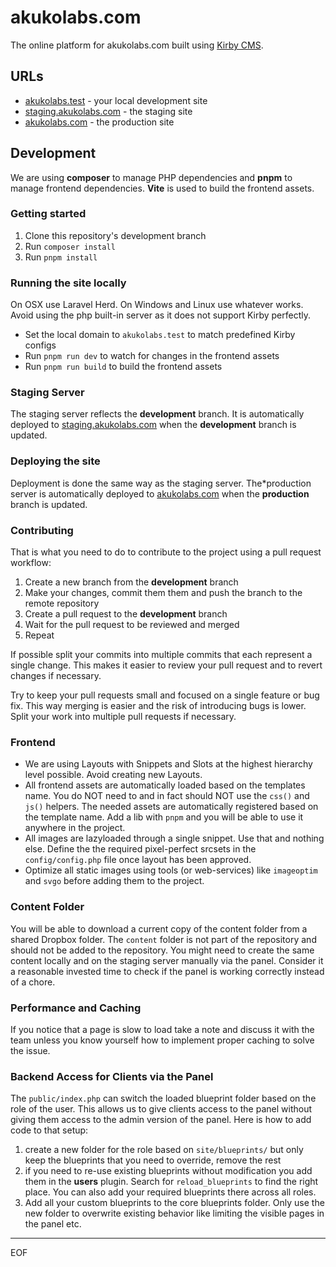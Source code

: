 # akukolabs.com

The online platform for akukolabs.com built using [Kirby CMS](https://getkirby.com/).

## URLs

- [akukolabs.test](http://akukolabs.test) - your local development site
- [staging.akukolabs.com](https://staging.akukolabs.com) - the staging site
- [akukolabs.com](https://akukolabs.com) - the production site

## Development

We are using **composer** to manage PHP dependencies and **pnpm** to manage frontend dependencies. **Vite** is used to build the frontend assets.

### Getting started

1. Clone this repository's development branch
2. Run `composer install`
3. Run `pnpm install`

### Running the site locally

On OSX use Laravel Herd. On Windows and Linux use whatever works. Avoid using the php built-in server as it does not support Kirby perfectly.

- Set the local domain to `akukolabs.test` to match predefined Kirby configs
- Run `pnpm run dev` to watch for changes in the frontend assets
- Run `pnpm run build` to build the frontend assets

### Staging Server

The staging server reflects the **development** branch. It is automatically deployed to [staging.akukolabs.com](https://staging.akukolabs.com) when the **development** branch is updated.

### Deploying the site

Deployment is done the same way as the staging server. The*production server is automatically deployed to [akukolabs.com](https://akukolabs.com) when the **production** branch is updated.

### Contributing

That is what you need to do to contribute to the project using a pull request workflow:

1. Create a new branch from the **development** branch
2. Make your changes, commit them them and push the branch to the remote repository
3. Create a pull request to the **development** branch
4. Wait for the pull request to be reviewed and merged
5. Repeat

If possible split your commits into multiple commits that each represent a single change. This makes it easier to review your pull request and to revert changes if necessary.

Try to keep your pull requests small and focused on a single feature or bug fix. This way merging is easier and the risk of introducing bugs is lower. Split your work into multiple pull requests if necessary.

### Frontend

- We are using Layouts with Snippets and Slots at the highest hierarchy level possible. Avoid creating new Layouts.
- All frontend assets are automatically loaded based on the templates name. You do NOT need to and in fact should NOT use the `css()` and `js()` helpers. The needed assets are automatically registered based on the template name. Add a lib with `pnpm` and you will be able to use it anywhere in the project.
- All images are lazyloaded through a single snippet. Use that and nothing else. Define the the required pixel-perfect srcsets in the `config/config.php` file once layout has been approved.
- Optimize all static images using tools (or web-services) like `imageoptim` and `svgo` before adding them to the project.

### Content Folder

You will be able to download a current copy of the content folder from a shared Dropbox folder. The `content` folder is not part of the repository and should not be added to the repository. You might need to create the same content locally and on the staging server manually via the panel. Consider it a reasonable invested time to check if the panel is working correctly instead of a chore.

### Performance and Caching

If you notice that a page is slow to load take a note and discuss it with the team unless you know yourself how to implement proper caching to solve the issue.

### Backend Access for Clients via the Panel

The `public/index.php` can switch the loaded blueprint folder based on the role of the user. This allows us to give clients access to the panel without giving them access to the admin version of the panel. Here is how to add code to that setup:

1. create a new folder for the role based on `site/blueprints/` but only keep the blueprints that you need to override, remove the rest
2. if you need to re-use existing blueprints without modification you add them in the **users** plugin. Search for `reload_blueprints` to find the right place. You can also add your required blueprints there across all roles.
3. Add all your custom blueprints to the core blueprints folder. Only use the new folder to overwrite existing behavior like limiting the visible pages in the panel etc.

___
EOF
